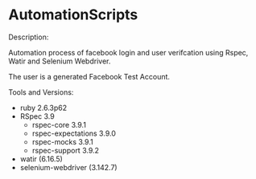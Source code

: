 # AutomationScripts

Description:

Automation process of facebook login and user verifcation using Rspec, Watir and Selenium Webdriver.

The user is a generated Facebook Test Account.

Tools and Versions:

- ruby 2.6.3p62
- RSpec 3.9
  - rspec-core 3.9.1
  - rspec-expectations 3.9.0
  - rspec-mocks 3.9.1
  - rspec-support 3.9.2
- watir (6.16.5)
- selenium-webdriver (3.142.7)
